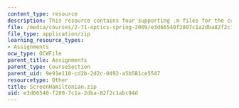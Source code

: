 ```yaml
---
content_type: resource
description: This resource contains four supporting .m files for the course.
file: /media/courses/2-71-optics-spring-2009/e3d66540f2807c1a2dba82f2c1abc94d_ScreenHamiltonian.zip
file_type: application/zip
learning_resource_types:
- Assignments
ocw_type: OCWFile
parent_title: Assignments
parent_type: CourseSection
parent_uid: 9e91e110-cd2b-2d2c-0492-a5b581ce5547
resourcetype: Other
title: ScreenHamiltonian.zip
uid: e3d66540-f280-7c1a-2dba-82f2c1abc94d
---
```

